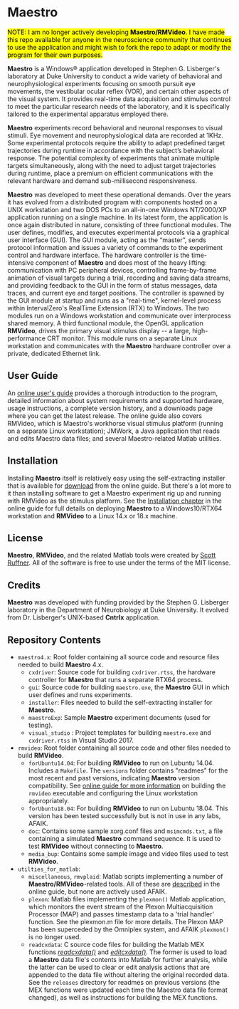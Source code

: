 # Maestro

<mark>NOTE: I am no longer actively developing **Maestro/RMVideo**. I have made this repo available for anyone in the
neuroscience community that continues to use the application and might wish to fork the repo to adapt or modify the
program for their own purposes.</mark>

**Maestro** is a Windows® application developed in Stephen G. Lisberger's laboratory at Duke University to conduct a 
wide variety of behavioral and neurophysiological experiments focusing on smooth pursuit eye movements, the vestibular 
ocular reflex (VOR), and certain other aspects of the visual system. It provides real-time data acquisition and stimulus 
control to meet the particular research needs of the laboratory, and it is specifically tailored to the experimental 
apparatus employed there.

**Maestro** experiments record behavioral and neuronal responses to visual stimuli. Eye movement and neurophysiological
data are recorded at 1KHz. Some experimental protocols require the ability to adapt predefined target trajectories 
during runtime in accordance with the subject’s behavioral response. The potential complexity of experiments that 
animate multiple targets simultaneously, along with the need to adjust target trajectories during runtime, place a 
premium on efficient communications with the relevant hardware and demand sub-millisecond responsiveness.

**Maestro** was developed to meet these operational demands. Over the years it has evolved from a distributed program 
with components hosted on a UNIX workstation and two DOS PCs to an all-in-one Windows NT/2000/XP application running on 
a single machine. In its latest form, the application is once again distributed in nature, consisting of three 
functional modules. The user defines, modifies, and executes experimental protocols via a graphical user interface 
(GUI). The GUI module, acting as the “master”, sends protocol information and issues a variety of commands to the 
experiment control and hardware interface. The hardware controller is the time-intensive component of **Maestro** and
does most of the heavy lifting: communication with PC peripheral devices, controlling frame-by-frame animation of 
visual targets during a trial, recording and saving data streams, and providing feedback to the GUI in the form of 
status messages, data traces, and current eye and target positions. The controller is spawned by the GUI module at 
startup and runs as a "real-time", kernel-level process within IntervalZero's RealTime Extension (RTX) to 
Windows. The two modules run on a Windows workstation and communicate over interprocess shared memory. A third 
functional module, the OpenGL application **RMVideo**, drives the primary visual stimulus display -- a large, 
high-performance CRT monitor. This module runs on a separate Linux workstation and communicates with the **Maestro** 
hardware controller over a private, dedicated Ethernet link.


## User Guide
An [online user's guide](https://sites.google.com/a/srscicomp.com/maestro/home) provides a thorough introduction to the 
program, detailed information about system requirements and supported hardware, usage instructions, a complete version 
history, and a downloads page where you can get the latest release. The online guide also covers RMVideo, which is 
Maestro's workhorse visual stimulus platform (running on a separate Linux workstation); JMWork, a Java application that
reads and edits Maestro data files; and several Maestro-related Matlab utilities.

## Installation
Installing **Maestro** itself is relatively easy using the self-extracting installer that is available for 
[download](https://sites.google.com/a/srscicomp.com/maestro/downloads) from the online guide. But there's a lot more
to it than installing software to get a Maestro experiment rig up and running with RMVideo as the stimulus platform.
See the [Installation chapter](https://sites.google.com/a/srscicomp.com/maestro/installation) in the online guide for 
full details on deploying **Maestro** to a Windows10/RTX64 workstation and **RMVideo** to a Linux 14.x or 18.x machine.

## License
**Maestro**, **RMVideo**, and the related Matlab tools were created by [Scott Ruffner](mailto:sruffner@srscicomp.com). All of the software is
free to use under the terms of the MIT license.

## Credits
**Maestro** was developed with funding provided by the Stephen G. Lisberger laboratory in the Department of Neurobiology
at Duke University. It evolved from Dr. Lisberger's UNIX-based **Cntrlx** application.

## Repository Contents
- `maestro4.x`: Root folder containing all source code and resource files needed to build **Maestro** 4.x.
  - `cxdriver`: Source code for building `cxdriver.rtss`, the hardware controller for **Maestro** that runs a separate 
  RTX64 process.
  - `gui`: Source code for building `maestro.exe`, the **Maestro** GUI in which user defines and runs experiments.
  - `installer`: Files needed to build the self-extracting installer for **Maestro**.
  - `maestroExp`: Sample **Maestro** experiment documents (used for testing).
  - `visual_studio` : Project templates for building `maestro.exe` and `cxdriver.rtss` in Visual Studio 2017.
- `rmvideo`: Root folder containing all source code and other files needed to build **RMVideo**.
  - `forUbuntu14.04`: For building **RMVideo** to run on Lubuntu 14.04. Includes a `Makefile`. The `versions` folder 
  contains "readmes" for the most recent and past versions, indicating **Maestro** version compatibility. See [online 
  guide for more information](https://sites.google.com/a/srscicomp.com/maestro/installation/how-to-install-rmvideo) on 
  building the `rmvideo` executable and configuring the Linux workstation appropriately.
  - `forUbuntu18.04`: For building **RMVideo** to run on Lubuntu 18.04. This version has been tested successfully
  but is not in use in any labs, AFAIK.
  - `doc`: Contains some sample xorg.conf files and `msimcmds.txt`, a file containing a simulated **Maestro** command
  sequence. It is used to test **RMVideo** without connecting to **Maestro**.
  - `media_bup`: Contains some sample image and video files used to test **RMVideo**.
- `utilties_for_matlab`:
  - `miscellaneous`, `rmvplaid`: Matlab scripts implementing a number of **Maestro/RMVideo**-related tools. All of these
  are [described](https://sites.google.com/a/srscicomp.com/maestro/data-analysis/supported-matlab-tools/other-functions)
  in the online guide, but none are actively used AFAIK.
  - `plexon`: Matlab files implementing the `plexmon()` Matlab application, which monitors the event stream of the Plexon
  Multiacquisition Processor (MAP) and passes timestamp data to a 'trial handler' function. See the plexmon.m file for
  more details. The Plexon MAP has been superceded by the Omniplex system, and AFAIK `plexmon()` is no longer used.
  - `readcxdata`: C source code files for building the Matlab MEX functions 
  [_readcxdata()_](https://sites.google.com/a/srscicomp.com/maestro/data-analysis/supported-matlab-tools/readcxdata) and
  [_editcxdata()_](https://sites.google.com/a/srscicomp.com/maestro/data-analysis/supported-matlab-tools/editcxdata). 
  The former is used to load a **Maestro** data file's contents into Matlab for further analysis, while the latter can
  be used to clear or edit analysis actions that are appended to the data file without altering the original recorded
  data. See the `releases` directory for readmes on previous versions (the MEX functions were updated each time the
  Maestro data file format changed), as well as instructions for building the MEX functions.


